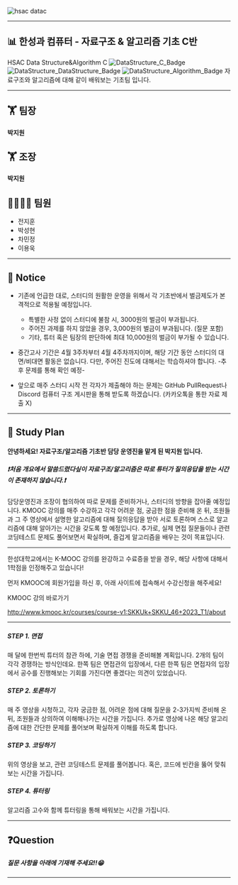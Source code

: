


![hsac datac](https://user-images.githubusercontent.com/113771563/230756670-4ad49c1f-a990-4448-91db-180b4e60263c.png)


---

## **📊 한성과 컴퓨터 - 자료구조 & 알고리즘 기초 C반**
HSAC Data Structure&Algorithm C
![DataStructure_C_Badge](https://img.shields.io/badge/C-A8B9CC?style=for-the-badge&logo=C&logoColor=white)
![DataStructure_DataStructure_Badge](https://img.shields.io/badge/data_structure-E4202E?style=for-the-badge&logo=databricks&logoColor=white)
![DataStructure_Algorithm_Badge](https://img.shields.io/badge/Algorithm-000000?style=for-the-badge&logo=thealgorithms&logoColor=white)
자료구조와 알고리즘에 대해 같이 배워보는 기초팀 입니다.

---
## 🏋 팀장
**박지원**
## 🏋 조장
**박지원**

## 👨‍👨‍👧‍👦 팀원</br>
* 전지훈</br>
* 박성현</br>
* 차민정</br>
* 이용욱</br>

---
 ## 📢 Notice

- 기존에 언급한 대로, 스터디의 원활한 운영을 위해서 각 기초반에서 벌금제도가 본격적으로 적용될 예정입니다. 
    - 특별한 사정 없이 스터디에 불참 시, 3000원의 벌금이 부과됩니다.
    - 주어진 과제를 하지 않았을 경우, 3,000원의 벌금이 부과됩니다. (질문 포함)
    - 기타, 튜터 혹은 팀장의 판단하에 최대 10,000원의 벌금이 부가될 수 있습니다.

- 중간고사 기간은 4월 3주차부터 4월 4주차까지이며, 해당 기간 동안 스터디의 대면/비대면 활동은 없습니다. 다만, 주어진 진도에 대해서는 학습하셔야 합니다. -추후 문제를 통해 확인 예정-

- 앞으로 매주 스터디 시작 전 각자가 제출해야 하는 문제는 GitHub PullRequest나 Discord 컴퓨터 구조 게시판을 통해 받도록 하겠습니다. (카카오톡을 통한 자료 제출 X)

---

## 📖 Study Plan
#### 안녕하세요! 자료구조/알고리즘 기초반 담당 운영진을 맡게 된 박지원 입니다. 

##### ❗처음 개요에서 말씀드렸다싶이 자료구조/알고리즘은 따로 튜터가 질의응답을 받는 시간이 존재하지 않습니다.❗

담당운영진과 조장이 협의하여 따로 문제를  준비하거나, 스터디의 방향을 잡아줄 예정입니다. KMOOC 강의를 매주 수강하고 각각 어려운 점, 궁금한 점을 준비해 온 뒤, 조원들과 그 주 영상에서 설명한 알고리즘에 대해 질의응답을 받아 서로 토론하며 스스로 알고리즘에 대해 알아가는 시간을 갖도록 할 예정입니다. 추가로, 실제 면접 질문들이나 관련 코딩테스트 문제도 풀어보면서 확실하며, 즐겁게 알고리즘을 배우는 것이 목표입니다.

---

한성대학교에서는 K-MOOC 강의를 완강하고 수료증을 받을 경우, 해당 사항에 대해서 1학점을 인정해주고 있습니다!

먼저 KMOOC에 회원가입을 하신 후, 아래 사이트에 접속해서 수강신청을 해주세요!

KMOOC 강의 바로가기

http://www.kmooc.kr/courses/course-v1:SKKUk+SKKU_46+2023_T1/about 



---

##### STEP 1. 면접

매 달에 한번씩 튜터의 참관 하에, 기술 면접 경쟁을 준비해볼 계획입니다. 2개의 팀이 각각 경쟁하는 방식인데요. 한쪽 팀은 면접관의 입장에서, 다른 한쪽 팀은 면접자의 입장에서 공수를 진행해보는 기회를 가진다면 좋겠다는 의견이 있었습니다.

##### STEP 2. 토론하기

매 주 영상을 시청하고, 각자 궁금한 점, 어려운 점에 대해 질문을 2-3가지씩 준비해 온 뒤, 조원들과 상의하여 이해해나가는 시간을 가집니다. 추가로 영상에 나온 해당 알고리즘에 대한 간단한 문제를 풀어보며 확실하게 이해를 하도록 합니다.

##### STEP 3. 코딩하기

위의 영상을 보고, 관련 코딩테스트 문제를 풀어봅니다. 혹은, 코드에 빈칸을 뚫어 맞춰보는 시간을 가집니다.

##### STEP 4. 튜터링

알고리즘 고수와 함께 튜터링을 통해 배워보는 시간을 가집니다.



---

## ❓Question
##### 질문 사항을 아래에 기재해 주세요!!😁

---
